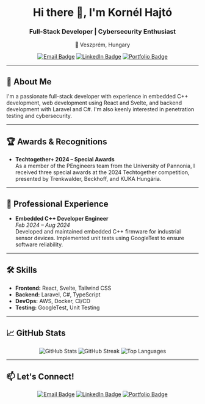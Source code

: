 <!-- Profile Header -->
<h1 align="center">Hi there 👋, I'm Kornél Hajtó</h1>
<h3 align="center">Full-Stack Developer | Cybersecurity Enthusiast</h3>
<p align="center">📍 Veszprém, Hungary</p>

<!-- Social Links -->
<p align="center">
  <a href="mailto:kornelhajto2004@gmail.com"><img src="https://img.shields.io/badge/Email-D14836?style=flat&logo=gmail&logoColor=white" alt="Email Badge"/></a>
  <a href="https://www.linkedin.com/in/korn%C3%A9l-hajt%C3%B3-486141273"><img src="https://img.shields.io/badge/LinkedIn-0A66C2?style=flat&logo=linkedin&logoColor=white" alt="LinkedIn Badge"/></a>
  <a href="https://sveltefolio-six.vercel.app"><img src="https://img.shields.io/badge/Portfolio-000000?style=flat&logo=github&logoColor=white" alt="Portfolio Badge"/></a>
</p>

---

## 🧠 About Me

I'm a passionate full-stack developer with experience in embedded C++ development, web development using React and Svelte, and backend development with Laravel and C#. I'm also keenly interested in penetration testing and cybersecurity.

---

## 🏆 Awards & Recognitions

- **Techtogether+ 2024 – Special Awards**  
  As a member of the PEngineers team from the University of Pannonia, I received three special awards at the 2024 Techtogether competition, presented by Trenkwalder, Beckhoff, and KUKA Hungária.

---

## 💼 Professional Experience

- **Embedded C++ Developer Engineer**  
  *Feb 2024 – Aug 2024*  
  Developed and maintained embedded C++ firmware for industrial sensor devices. Implemented unit tests using GoogleTest to ensure software reliability.

---

## 🛠️ Skills

- **Frontend:** React, Svelte, Tailwind CSS  
- **Backend:** Laravel, C#, TypeScript  
- **DevOps:** AWS, Docker, CI/CD  
- **Testing:** GoogleTest, Unit Testing

---

## 📈 GitHub Stats

<p align="center">
  <img src="https://github-readme-stats.vercel.app/api?username=KornelHajto&show_icons=true&theme=default" alt="GitHub Stats" />
  <img src="https://github-readme-streak-stats.herokuapp.com/?user=KornelHajto&theme=default" alt="GitHub Streak" />
  <img src="https://github-readme-stats.vercel.app/api/top-langs/?username=KornelHajto&layout=compact&theme=default" alt="Top Languages" />
</p>

---

## 📫 Let's Connect!

<p align="center">
  <a href="mailto:kornelhajto2004@gmail.com"><img src="https://img.shields.io/badge/Email-D14836?style=flat&logo=gmail&logoColor=white" alt="Email Badge"/></a>
  <a href="https://www.linkedin.com/in/korn%C3%A9l-hajt%C3%B3-486141273"><img src="https://img.shields.io/badge/LinkedIn-0A66C2?style=flat&logo=linkedin&logoColor=white" alt="LinkedIn Badge"/></a>
  <a href="https://sveltefolio-six.vercel.app"><img src="https://img.shields.io/badge/Portfolio-000000?style=flat&logo=github&logoColor=white" alt="Portfolio Badge"/></a>
</p>
